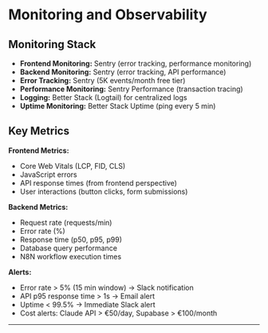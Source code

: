 # Monitoring and Observability

## Monitoring Stack

- **Frontend Monitoring:** Sentry (error tracking, performance monitoring)
- **Backend Monitoring:** Sentry (error tracking, API performance)
- **Error Tracking:** Sentry (5K events/month free tier)
- **Performance Monitoring:** Sentry Performance (transaction tracing)
- **Logging:** Better Stack (Logtail) for centralized logs
- **Uptime Monitoring:** Better Stack Uptime (ping every 5 min)

## Key Metrics

**Frontend Metrics:**
- Core Web Vitals (LCP, FID, CLS)
- JavaScript errors
- API response times (from frontend perspective)
- User interactions (button clicks, form submissions)

**Backend Metrics:**
- Request rate (requests/min)
- Error rate (%)
- Response time (p50, p95, p99)
- Database query performance
- N8N workflow execution times

**Alerts:**
- Error rate > 5% (15 min window) → Slack notification
- API p95 response time > 1s → Email alert
- Uptime < 99.5% → Immediate Slack alert
- Cost alerts: Claude API > €50/day, Supabase > €100/month

---
